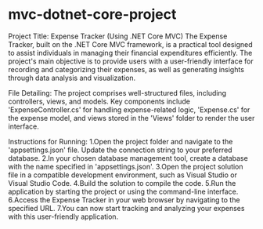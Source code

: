 # mvc-dotnet-core-project

Project Title: Expense Tracker (Using .NET Core MVC)
The Expense Tracker, built on the .NET Core MVC framework, is a practical tool designed to assist individuals in managing their financial expenditures efficiently. The project's main objective is to provide users with a user-friendly interface for recording and categorizing their expenses, as well as generating insights through data analysis and visualization.

File Detailing:
The project comprises well-structured files, including controllers, views, and models. Key components include 'ExpenseController.cs' for handling expense-related logic, 'Expense.cs' for the expense model, and views stored in the 'Views' folder to render the user interface.

Instructions for Running:
1.Open the project folder and navigate to the 'appsettings.json' file. Update the connection string to your preferred database.
2.In your chosen database management tool, create a database with the name specified in 'appsettings.json'.
3.Open the project solution file in a compatible development environment, such as Visual Studio or Visual Studio Code.
4.Build the solution to compile the code.
5.Run the application by starting the project or using the command-line interface.
6.Access the Expense Tracker in your web browser by navigating to the specified URL.
7.You can now start tracking and analyzing your expenses with this user-friendly application.
